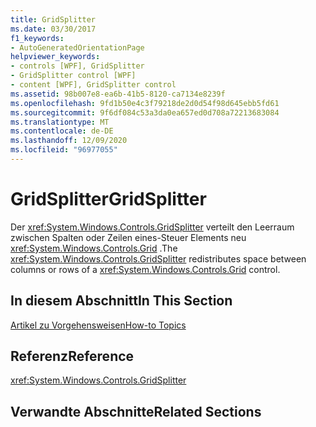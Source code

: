 ```yaml
---
title: GridSplitter
ms.date: 03/30/2017
f1_keywords:
- AutoGeneratedOrientationPage
helpviewer_keywords:
- controls [WPF], GridSplitter
- GridSplitter control [WPF]
- content [WPF], GridSplitter control
ms.assetid: 98b007e8-ea6b-41b5-8120-ca7134e8239f
ms.openlocfilehash: 9fd1b50e4c3f79218de2d0d54f98d645ebb5fd61
ms.sourcegitcommit: 9f6df084c53a3da0ea657ed0d708a72213683084
ms.translationtype: MT
ms.contentlocale: de-DE
ms.lasthandoff: 12/09/2020
ms.locfileid: "96977055"
---
```

# <a name="gridsplitter"></a><span data-ttu-id="38c64-102">GridSplitter</span><span class="sxs-lookup"><span data-stu-id="38c64-102">GridSplitter</span></span>
<span data-ttu-id="38c64-103">Der <xref:System.Windows.Controls.GridSplitter> verteilt den Leerraum zwischen Spalten oder Zeilen eines-Steuer Elements neu <xref:System.Windows.Controls.Grid> .</span><span class="sxs-lookup"><span data-stu-id="38c64-103">The <xref:System.Windows.Controls.GridSplitter> redistributes space between columns or rows of a <xref:System.Windows.Controls.Grid> control.</span></span>  
  
## <a name="in-this-section"></a><span data-ttu-id="38c64-104">In diesem Abschnitt</span><span class="sxs-lookup"><span data-stu-id="38c64-104">In This Section</span></span>  
 [<span data-ttu-id="38c64-105">Artikel zu Vorgehensweisen</span><span class="sxs-lookup"><span data-stu-id="38c64-105">How-to Topics</span></span>](gridsplitter-how-to-topics.md)  
  
## <a name="reference"></a><span data-ttu-id="38c64-106">Referenz</span><span class="sxs-lookup"><span data-stu-id="38c64-106">Reference</span></span>  
 <xref:System.Windows.Controls.GridSplitter>  
  
## <a name="related-sections"></a><span data-ttu-id="38c64-107">Verwandte Abschnitte</span><span class="sxs-lookup"><span data-stu-id="38c64-107">Related Sections</span></span>

